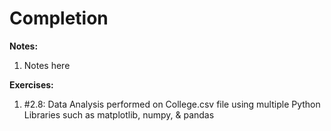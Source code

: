# Completion

**Notes:**
1. Notes here

**Exercises:** 
1. #2.8: Data Analysis performed on College.csv file using multiple Python Libraries such as matplotlib, numpy, &amp; pandas
